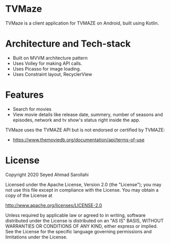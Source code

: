 # TVMaze

TVMaze is a client application for TVMAZE on Android, built using Kotlin.

# Architecture and Tech-stack

- Built on MVVM architecture pattern
- Uses Volley for making API calls.
- Uses Picasso for image loading.
- Uses Constraint layout, RecyclerView

# Features

- Search for movies
- View movie details like release date, summery, number of seasons and episodes, network and tv show's status right inside the app.

TVMaze uses the TVMAZE API but is not endorsed or certified by TVMAZE:
- https://www.themoviedb.org/documentation/api/terms-of-use

# License
Copyright 2020 Seyed Ahmad Sarollahi

Licensed under the Apache License, Version 2.0 (the "License"); you may not use this file except in compliance with the License. You may obtain a copy of the License at

http://www.apache.org/licenses/LICENSE-2.0

Unless required by applicable law or agreed to in writing, software distributed under the License is distributed on an "AS IS" BASIS, WITHOUT WARRANTIES OR CONDITIONS OF ANY KIND, either express or implied. See the License for the specific language governing permissions and limitations under the License.
